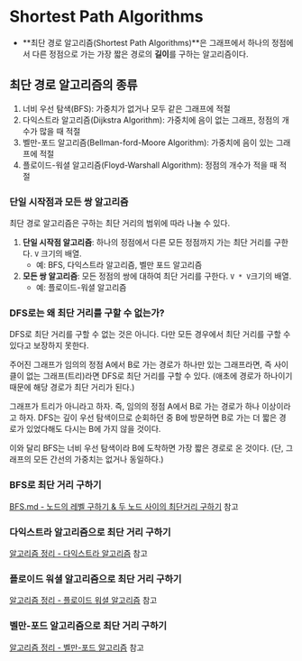 # Shortest Path Algorithms

- **최단 경로 알고리즘(Shortest Path Algorithms)**은 그래프에서 하나의 정점에서 다른 정점으로 가는 가장 짧은 경로의 **길이**를 구하는 알고리즘이다.



## 최단 경로 알고리즘의 종류

1. 너비 우선 탐색(BFS): 가중치가 없거나 모두 같은 그래프에 적절
2. 다익스트라 알고리즘(Dijkstra Algorithm): 가중치에 음이 없는 그래프, 정점의 개수가 많을 때 적절
3. 벨만-포드 알고리즘(Bellman-ford-Moore Algorithm): 가중치에 음이 있는 그래프에 적절
4. 플로이드-워셜 알고리즘(Floyd-Warshall Algorithm): 정점의 개수가 적을 때 적절

### 단일 시작점과 모든 쌍 알고리즘

최단 경로 알고리즘은 구하는 최단 거리의 범위에 따라 나눌 수 있다.

1. **단일 시작점 알고리즘**: 하나의 정점에서 다른 모든 정점까지 가는 최단 거리를 구한다. `V` 크기의 배열.
   - 예: BFS, 다익스트라 알고리즘, 벨만 포드 알고리즘
2. **모든 쌍 알고리즘**: 모든 정점의 쌍에 대하여 최단 거리를 구한다. `V * V`크기의 배열.
   - 예: 플로이드-워셜 알고리즘

### DFS로는 왜 최단 거리를 구할 수 없는가?

DFS로 최단 거리를 구할 수 없는 것은 아니다. 다만 모든 경우에서 최단 거리를 구할 수 있다고 보장하지 못한다.

주어진 그래프가 임의의 정점 A에서 B로 가는 경로가 하나만 있는 그래프라면, 즉 사이클이 없는 그래프(트리)라면 DFS로 최단 거리를 구할 수 있다. (애초에 경로가 하나이기 때문에 해당 경로가 최단 거리가 된다.)

그래프가 트리가 아니라고 하자. 즉, 임의의 정점 A에서 B로 가는 경로가 하나 이상이라고 하자. DFS는 깊이 우선 탐색이므로 순회하던 중 B에 방문하면 B로 가는 더 짧은 경로가 있었다해도 다시는 B에 가지 않을 것이다.

이와 달리 BFS는 너비 우선 탐색이라 B에 도착하면 가장 짧은 경로로 온 것이다. (단, 그래프의 모든 간선의 가중치는 없거나 동일하다.)

### BFS로 최단 거리 구하기

[BFS.md - 노드의 레벨 구하기 & 두 노드 사이의 최단거리 구하기](https://github.com/leegwae/algorithms/blob/main/BFS.md#%EB%85%B8%EB%93%9C%EC%9D%98-%EB%A0%88%EB%B2%A8-%EA%B5%AC%ED%95%98%EA%B8%B0) 참고

### 다익스트라 알고리즘으로 최단 거리 구하기

[알고리즘 정리 - 다익스트라 알고리즘](https://github.com/leegwae/algorithms/blob/main/Dijkstra%20Algorithm.md) 참고

### 플로이드 워셜 알고리즘으로 최단 거리 구하기

[알고리즘 정리 - 플로이드 워셜 알고리즘](https://github.com/leegwae/algorithms/blob/main/Floyd-Warshall%20Algorithm.md) 참고

### 벨만-포드 알고리즘으로 최단 거리 구하기

[알고리즘 정리 - 벨만-포드 알고리즘](https://github.com/leegwae/algorithms/blob/main/Bellman-Ford%20Algorithm.md) 참고

